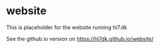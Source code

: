# website
This is placeholder for the website running hl7.dk

See the github.io version on https://hl7dk.github.io/website/
